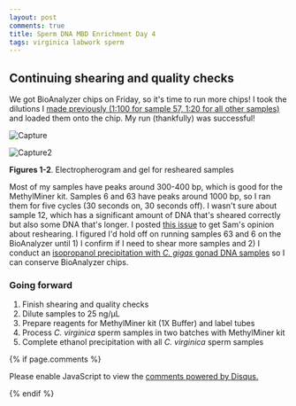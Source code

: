 ```yaml
---
layout: post
comments: true
title: Sperm DNA MBD Enrichment Day 4
tags: virginica labwork sperm
---
```


## Continuing shearing and quality checks

We got BioAnalyzer chips on Friday, so it's time to run more chips! I took the dilutions I [made previously (1:100 for sample 57, 1:20 for all other samples)](https://yaaminiv.github.io/Sperm-DNA-MBD-Enrichment-Day4/) and loaded them onto the chip. My run (thankfully) was successful!

![Capture](https://user-images.githubusercontent.com/22335838/89451482-2564cb80-d711-11ea-939c-16e7e7d1c592.PNG)

![Capture2](https://user-images.githubusercontent.com/22335838/89451485-25fd6200-d711-11ea-9691-19b6ee2a02a3.PNG)

**Figures 1-2**. Electropherogram and gel for resheared samples

Most of my samples have peaks around 300-400 bp, which is good for the MethylMiner kit. Samples 6 and 63 have peaks around 1000 bp, so I ran them for five cycles (30 seconds on, 30 seconds off). I wasn't sure about sample 12, which has a significant amount of DNA that's sheared correctly but also some DNA that's longer. I posted [this issue](https://github.com/RobertsLab/resources/issues/983) to get Sam's opinion about reshearing. I figured I'd hold off on running samples 63 and 6 on the BioAnalyzer until 1) I confirm if I need to shear more samples and 2) I conduct an [isopropanol precipitation with *C. gigas* gonad DNA samples](https://yaaminiv.github.io/WGBS-Samples-Part4/) so I can conserve BioAnalyzer chips.

### Going forward

1. Finish shearing and quality checks
2. Dilute samples to 25 ng/µL
3. Prepare reagents for MethylMiner kit (1X Buffer) and label tubes
4. Process *C. virginica* sperm samples in two batches with MethylMiner kit
5. Complete ethanol precipitation with all *C. virginica* sperm samples

{% if page.comments %}

<div id="disqus_thread"></div>
<script>

/**
*  RECOMMENDED CONFIGURATION VARIABLES: EDIT AND UNCOMMENT THE SECTION BELOW TO INSERT DYNAMIC VALUES FROM YOUR PLATFORM OR CMS.
*  LEARN WHY DEFINING THESE VARIABLES IS IMPORTANT: https://disqus.com/admin/universalcode/#configuration-variables*/
/*
var disqus_config = function () {
this.page.url = PAGE_URL;  // Replace PAGE_URL with your page's canonical URL variable
this.page.identifier = PAGE_IDENTIFIER; // Replace PAGE_IDENTIFIER with your page's unique identifier variable
};
*/
(function() { // DON'T EDIT BELOW THIS LINE
var d = document, s = d.createElement('script');
s.src = 'https://the-responsible-grad-student.disqus.com/embed.js';
s.setAttribute('data-timestamp', +new Date());
(d.head || d.body).appendChild(s);
})();
</script>
<noscript>Please enable JavaScript to view the <a href="https://disqus.com/?ref_noscript">comments powered by Disqus.</a></noscript>

{% endif %}

<script id="dsq-count-scr" src="//the-responsible-grad-student.disqus.com/count.js" async></script>
